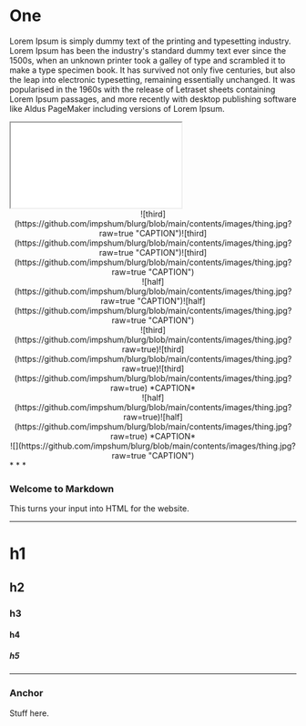 # One

Lorem Ipsum is simply dummy text of the printing and typesetting industry. Lorem Ipsum has been the industry's standard dummy text ever since the 1500s, when an unknown
  printer took a galley of type and scrambled it to make a type specimen book. It has survived not only five centuries, but also the leap into electronic typesetting, remaining essentially unchanged. It was popularised in the 1960s with the release of
  Letraset sheets containing Lorem Ipsum passages, and more recently with desktop publishing software like Aldus PageMaker including versions of Lorem Ipsum.

<iframe src="/contents/embeds/transport-costs.html"></iframe>

<center>
![third](https://github.com/impshum/blurg/blob/main/contents/images/thing.jpg?raw=true "CAPTION")![third](https://github.com/impshum/blurg/blob/main/contents/images/thing.jpg?raw=true "CAPTION")![third](https://github.com/impshum/blurg/blob/main/contents/images/thing.jpg?raw=true "CAPTION")
</center>

<center>
![half](https://github.com/impshum/blurg/blob/main/contents/images/thing.jpg?raw=true "CAPTION")![half](https://github.com/impshum/blurg/blob/main/contents/images/thing.jpg?raw=true "CAPTION")
</center>

<center>
![third](https://github.com/impshum/blurg/blob/main/contents/images/thing.jpg?raw=true)![third](https://github.com/impshum/blurg/blob/main/contents/images/thing.jpg?raw=true)![third](https://github.com/impshum/blurg/blob/main/contents/images/thing.jpg?raw=true)
*CAPTION*
</center>

<center>
![half](https://github.com/impshum/blurg/blob/main/contents/images/thing.jpg?raw=true)![half](https://github.com/impshum/blurg/blob/main/contents/images/thing.jpg?raw=true)
*CAPTION*
</center>

<center>
![](https://github.com/impshum/blurg/blob/main/contents/images/thing.jpg?raw=true "CAPTION")
</center>
* * *

### Welcome to Markdown

This turns your input into HTML for the website.

* * *

# h1

## h2

### h3

#### h4

##### h5

* * *

### Anchor

Stuff here.
